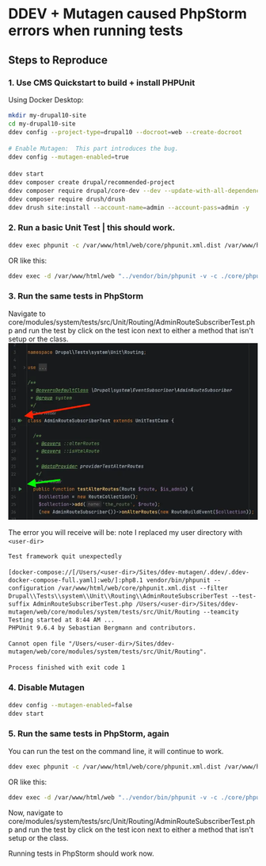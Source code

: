 # DDEV + Mutagen caused PhpStorm errors when running tests
## Steps to Reproduce
### 1. Use CMS Quickstart to build + install PHPUnit

Using Docker Desktop:
```bash
mkdir my-drupal10-site
cd my-drupal10-site
ddev config --project-type=drupal10 --docroot=web --create-docroot

# Enable Mutagen:  This part introduces the bug.
ddev config --mutagen-enabled=true

ddev start
ddev composer create drupal/recommended-project
ddev composer require drupal/core-dev --dev --update-with-all-dependencies
ddev composer require drush/drush
ddev drush site:install --account-name=admin --account-pass=admin -y
```
### 2. Run a basic Unit Test | this should work.
```bash
ddev exec phpunit -c /var/www/html/web/core/phpunit.xml.dist /var/www/html/web/core/modules/system/tests/src/Unit/Routing/AdminRouteSubscriberTest.php
```
OR like this:
```bash
ddev exec -d /var/www/html/web "../vendor/bin/phpunit -v -c ./core/phpunit.xml.dist ./core/modules/system/tests/src/Unit/Routing/AdminRouteSubscriberTest.php"
```

### 3. Run the same tests in PhpStorm
Navigate to core/modules/system/tests/src/Unit/Routing/AdminRouteSubscriberTest.php and run the test by click on the test icon next to either a method that isn't setup or the class.
![Run test in phpstorm.webp](doc-assets%2FRun%20test%20in%20phpstorm.webp)

The error you will receive will be: note I replaced my user directory with `<user-dir>`
```
Test framework quit unexpectedly

[docker-compose://[/Users/<user-dir>/Sites/ddev-mutagen/.ddev/.ddev-docker-compose-full.yaml]:web/]:php8.1 vendor/bin/phpunit --configuration /var/www/html/web/core/phpunit.xml.dist --filter Drupal\\Tests\\system\\Unit\\Routing\\AdminRouteSubscriberTest --test-suffix AdminRouteSubscriberTest.php /Users/<user-dir>/Sites/ddev-mutagen/web/core/modules/system/tests/src/Unit/Routing --teamcity
Testing started at 8:44 AM ...
PHPUnit 9.6.4 by Sebastian Bergmann and contributors.

Cannot open file "/Users/<user-dir>/Sites/ddev-mutagen/web/core/modules/system/tests/src/Unit/Routing".

Process finished with exit code 1
```


### 4. Disable Mutagen
```bash
ddev config --mutagen-enabled=false
ddev start
```

### 5. Run the same tests in PhpStorm, again
You can run the test on the command line, it will continue to work.
```bash
ddev exec phpunit -c /var/www/html/web/core/phpunit.xml.dist /var/www/html/web/core/modules/system/tests/src/Unit/Routing/AdminRouteSubscriberTest.php
```
OR like this:
```bash
ddev exec -d /var/www/html/web "../vendor/bin/phpunit -v -c ./core/phpunit.xml.dist ./core/modules/system/tests/src/Unit/Routing/AdminRouteSubscriberTest.php"
```

Now, navigate to core/modules/system/tests/src/Unit/Routing/AdminRouteSubscriberTest.php and run the test by click on the test icon next to either a method that isn't setup or the class.

Running tests in PhpStorm should work now.
